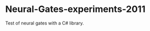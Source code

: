 Neural-Gates-experiments-2011
=============================

Test of neural gates with a C# library.
